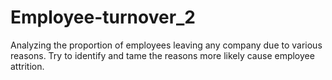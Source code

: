 # Employee-turnover_2
Analyzing the proportion of employees leaving any company due to various reasons. Try to identify and tame the reasons more likely cause employee attrition. 
